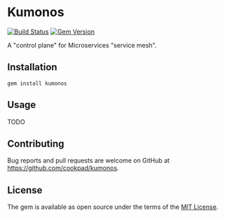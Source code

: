 # Kumonos
[![Build Status](https://travis-ci.org/cookpad/kumonos.svg?branch=master)](https://travis-ci.org/cookpad/kumonos)
[![Gem Version](https://badge.fury.io/rb/kumonos.svg)](https://badge.fury.io/rb/kumonos)

A "control plane" for Microservices "service mesh".

## Installation
```
gem install kumonos
```

## Usage
TODO

## Contributing
Bug reports and pull requests are welcome on GitHub at https://github.com/cookpad/kumonos.

## License
The gem is available as open source under the terms of the [MIT License](https://opensource.org/licenses/MIT).
